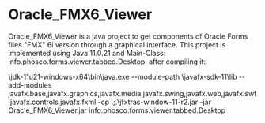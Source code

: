# Oracle_FMX6_Viewer
Oracle_FMX6_Viewer is a java project to get components of Oracle Forms files "FMX" 6i version through a graphical interface. This project is implemented using Java 11.0.21 and Main-Class: info.phosco.forms.viewer.tabbed.Desktop.
after compiling it:

\jdk-11u21-windows-x64\bin\java.exe --module-path \javafx-sdk-11\lib --add-modules javafx.base,javafx.graphics,javafx.media,javafx.swing,javafx.web,javafx.swt,javafx.controls,javafx.fxml -cp .;.\jfxtras-window-11-r2.jar -jar Oracle_FMX6_Viewer.jar info.phosco.forms.viewer.tabbed.Desktop
